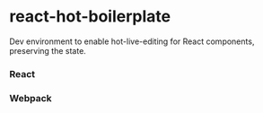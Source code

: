 # react-hot-boilerplate
Dev environment to enable hot-live-editing for React components, preserving the state.

### React

### Webpack
